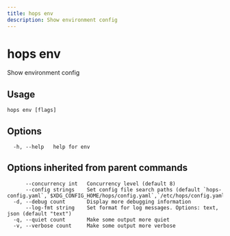 ```yaml
---
title: hops env
description: Show environment config
---
```


<!--
This documentation is auto generated by a script.
Please do not edit this file directly.
-->

<!-- markdownlint-disable-next-line single-title -->
# hops env

Show environment config

## Usage

```plaintext
hops env [flags]
```

## Options

```plaintext
  -h, --help   help for env
```

## Options inherited from parent commands

```plaintext
      --concurrency int   Concurrency level (default 8)
      --config strings    Set config file search paths (default `hops-config.yaml`,`$XDG_CONFIG_HOME/hops/config.yaml`,`/etc/hops/config.yaml`)
  -d, --debug count       Display more debugging information
      --log-fmt string    Set format for log messages. Options: text, json (default "text")
  -q, --quiet count       Make some output more quiet
  -v, --verbose count     Make some output more verbose
```
